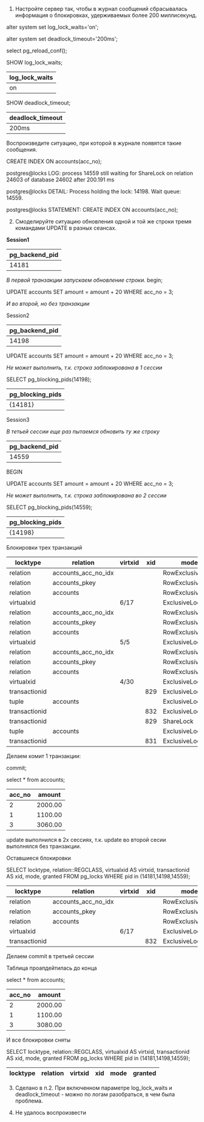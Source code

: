 1. Настройте сервер так, чтобы в журнал сообщений сбрасывалась информация о блокировках, удерживаемых более 200 миллисекунд.

alter system set  log_lock_waits='on';

alter system set deadlock_timeout='200ms';

select pg_reload_conf();

SHOW log_lock_waits;

 log_lock_waits |
----------------|
 on             |

 SHOW deadlock_timeout;

 deadlock_timeout |
------------------|
 200ms            |


Воспроизведите ситуацию, при которой в журнале появятся такие сообщения.

 CREATE INDEX ON accounts(acc_no);

postgres@locks LOG:  process 14559 still waiting for ShareLock on relation 24603 of database 24602 after 200.191 ms

postgres@locks DETAIL:  Process holding the lock: 14198. Wait queue: 14559.

postgres@locks STATEMENT:  CREATE INDEX ON accounts(acc_no);

2. Смоделируйте ситуацию обновления одной и той же строки тремя командами UPDATE в разных сеансах.

**Session1**

 pg_backend_pid |
----------------|
          14181 |

*В первой транзакции запускаем обновление строки.*
begin;

UPDATE accounts SET amount = amount + 20 WHERE acc_no = 3;

*И во второй, но без транзакции*

Session2

 pg_backend_pid  |
-----------------|
          14198  |

UPDATE accounts SET amount = amount + 20 WHERE acc_no = 3;

*Не может выполнить, т.к. строка заблокирована в 1 сессии*

SELECT pg_blocking_pids(14198);

 pg_blocking_pids |
------------------|
 {14181}          |


Session3

*В тетьей сессии еще раз пытаемся обновить ту же строку*

 pg_backend_pid |
----------------|
          14559 |


 BEGIN

 UPDATE accounts SET amount = amount + 20 WHERE acc_no = 3;

 *Не может выполнить, т.к. строка заблокирована во 2 сессии*

SELECT pg_blocking_pids(14559);

 pg_blocking_pids |
------------------|
 {14198}          |



Блокировки трех транзакций

   locktype    |      relation       | virtxid | xid |       mode       | granted
---------------|---------------------|---------|-----|------------------|---------
 relation      | accounts_acc_no_idx |         |     | RowExclusiveLock | t
 relation      | accounts_pkey       |         |     | RowExclusiveLock | t
 relation      | accounts            |         |     | RowExclusiveLock | t
 virtualxid    |                     | 6/17    |     | ExclusiveLock    | t
 relation      | accounts_acc_no_idx |         |     | RowExclusiveLock | t
 relation      | accounts_pkey       |         |     | RowExclusiveLock | t
 relation      | accounts            |         |     | RowExclusiveLock | t
 virtualxid    |                     | 5/5     |     | ExclusiveLock    | t
 relation      | accounts_acc_no_idx |         |     | RowExclusiveLock | t
 relation      | accounts_pkey       |         |     | RowExclusiveLock | t
 relation      | accounts            |         |     | RowExclusiveLock | t
 virtualxid    |                     | 4/30    |     | ExclusiveLock    | t
 transactionid |                     |         | 829 | ExclusiveLock    | t
 tuple         | accounts            |         |     | ExclusiveLock    | f
 transactionid |                     |         | 832 | ExclusiveLock    | t
 transactionid |                     |         | 829 | ShareLock        | f
 tuple         | accounts            |         |     | ExclusiveLock    | t
 transactionid |                     |         | 831 | ExclusiveLock    | t


Делаем комит 1 транзакции:

commit;

select * from accounts;

 acc_no | amount |
 -------|--------|
      2 | 2000.00|
      1 | 1100.00|
      3 | 3060.00|

update выполнился в 2х сессиях, т.к. update во второй сесии выполнялся без транзакции.

Оставшиеся блокировки

SELECT locktype, relation::REGCLASS, virtualxid AS virtxid, transactionid AS xid, mode, granted FROM pg_locks WHERE pid in (14181,14198,14559);

   locktype    |      relation       | virtxid | xid |       mode       | granted
---------------|---------------------|---------|-----|------------------|---------
 relation      | accounts_acc_no_idx |         |     | RowExclusiveLock | t
 relation      | accounts_pkey       |         |     | RowExclusiveLock | t
 relation      | accounts            |         |     | RowExclusiveLock | t
 virtualxid    |                     | 6/17    |     | ExclusiveLock    | t
 transactionid |                     |         | 832 | ExclusiveLock    |


 Делаем commit в третьей сессии

 Таблица проапдейтилась до конца

 select * from accounts;

 acc_no | amount  |
--------|---------|
      2 | 2000.00 |
      1 | 1100.00 |
      3 | 3080.00 |

И все блокировки сняты

SELECT locktype, relation::REGCLASS, virtualxid AS virtxid, transactionid AS xid, mode, granted FROM pg_locks WHERE pid in (14181,14198,14559);

 locktype | relation | virtxid | xid | mode | granted
----------|----------|---------|-----|------|---------

3. Сделано в п.2. При включенном  параметре   log_lock_waits и deadlock_timeout - можно по логам разобраться, в чем была проблема.

4. Не удалось воспроизвести
